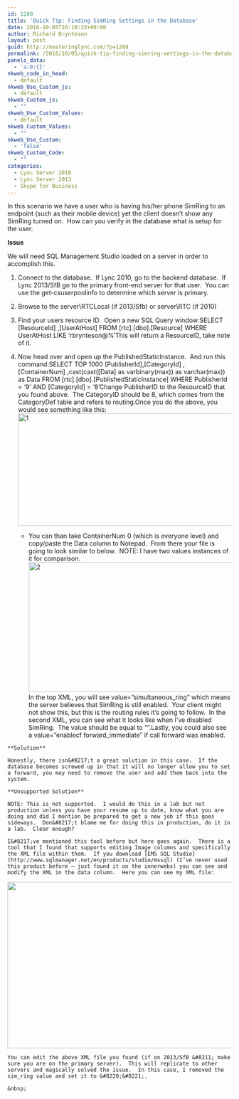 ```yaml
---
id: 1288
title: 'Quick Tip: Finding SimRing Settings in the Database'
date: 2016-10-05T16:10:33+00:00
author: Richard Brynteson
layout: post
guid: http://masteringlync.com/?p=1288
permalink: /2016/10/05/quick-tip-finding-simring-settings-in-the-database/
panels_data:
  - 'a:0:{}'
nkweb_code_in_head:
  - default
nkweb_Use_Custom_js:
  - default
nkweb_Custom_js:
  - ""
nkweb_Use_Custom_Values:
  - default
nkweb_Custom_Values:
  - ""
nkweb_Use_Custom:
  - 'false'
nkweb_Custom_Code:
  - ""
categories:
  - Lync Server 2010
  - Lync Server 2013
  - Skype for Business
---
```

In this scenario we have a user who is having his/her phone SimRing to an endpoint (such as their mobile device) yet the client doesn&#8217;t show any SimRing turned on.  How can you verify in the database what is setup for the user.

**Issue**

We will need SQL Management Studio loaded on a server in order to accomplish this.

  1. Connect to the database.  If Lync 2010, go to the backend database.  If Lync 2013/SfB go to the primary front-end server for that user.  You can use the get-csuserpoolinfo to determine which server is primary.
  2. Browse to the server\RTCLocal (if 2013/Sfb) or server\RTC (if 2010)
  3. Find your users resource ID.  Open a new SQL Query window:SELECT [ResourceId] ,[UserAtHost] FROM [rtc].[dbo].[Resource] WHERE UserAtHost LIKE &#8216;rbrynteson@%&#8217;This will return a ResourceID, take note of it.
  4. Now head over and open up the PublishedStaticInstance.  And run this command:SELECT TOP 1000 [PublisherId],[CategoryId] ,[ContainerNum] ,cast(cast([Data] as varbinary(max)) as varchar(max)) as Data FROM [rtc].[dbo].[PublishedStaticInstance] WHERE PublisherId = &#8216;9&#8217; AND [CategoryId] = &#8216;8&#8217;Change PublisherID to the ResourceID that you found above.  The CategoryID should be 8, which comes from the CategoryDef table and refers to routing.Once you do the above, you would see something like this: 
    <a href="https://i2.wp.com/masteringlync.gcmtotalsolutions.com/wp-content/uploads/sites/2/2016/10/1.png" rel="attachment wp-att-1289"><img class="alignnone wp-image-1289 size-full" src="https://i2.wp.com/masteringlync.gcmtotalsolutions.com/wp-content/uploads/sites/2/2016/10/1.png?resize=695%2C253&#038;ssl=1" alt="1" width="695" height="253" srcset="https://i2.wp.com/masteringlync.com/wp-content/uploads/sites/2/2016/10/1.png?w=695&ssl=1 695w, https://i2.wp.com/masteringlync.com/wp-content/uploads/sites/2/2016/10/1.png?resize=300%2C109&ssl=1 300w" sizes="(max-width: 695px) 100vw, 695px" data-recalc-dims="1" /></a></li> 
    
      * You can than take ContainerNum 0 (which is everyone level) and copy/paste the Data column to Notepad.  From there your file is going to look similar to below.  NOTE: I have two values instances of it for comparison.<a href="https://i0.wp.com/masteringlync.gcmtotalsolutions.com/wp-content/uploads/sites/2/2016/10/2.png" rel="attachment wp-att-1291"><img class="alignnone wp-image-1291 size-column2-1/1" src="https://i0.wp.com/masteringlync.gcmtotalsolutions.com/wp-content/uploads/sites/2/2016/10/2-570x292.png?resize=570%2C292&#038;ssl=1" alt="2" width="570" height="292" data-recalc-dims="1" /></a>In the top XML, you will see value=&#8221;simultaneous\_ring&#8221; which means the server believes that SimRing is still enabled.  Your client might not show this, but this is the routing rules it’s going to follow.  In the second XML, you can see what it looks like when I’ve disabled SimRing.  The value should be equal to &#8220;&#8221;.Lastly, you could also see a value=&#8221;enablecf forward\_immediate&#8221; if call forward was enabled.</ol> 
    
    **Solution**
    
    Honestly, there isn&#8217;t a great solution in this case.  If the database becomes screwed up in that it will no longer allow you to set a forward, you may need to remove the user and add them back into the system.
    
    **Unsupported Solution**
    
    NOTE: This is not supported.  I would do this in a lab but not production unless you have your resume up to date, know what you are doing and did I mention be prepared to get a new job if this goes sideways.  Don&#8217;t blame me for doing this in production, do it in a lab.  Clear enough?
    
    I&#8217;ve mentioned this tool before but here goes again.  There is a tool that I found that supports editing Image columns and specifically the XML file within them.  If you download [EMS SQL Studio](http://www.sqlmanager.net/en/products/studio/mssql) (I’ve never used this product before – just found it on the innerwebs) you can see and modify the XML in the data column.  Here you can see my XML file:
    
<img class="alignnone" src="https://i2.wp.com/masteringlync.gcmtotalsolutions.com/wp-content/uploads/sites/2/2013/11/pic8.png?resize=658%2C374&#038;ssl=1" alt="" width="658" height="374" data-recalc-dims="1" /> 
    
    You can edit the above XML file you found (if on 2013/SfB &#8211; make sure you are on the primary server).  This will replicate to other servers and magically solved the issue.  In this case, I removed the sim_ring value and set it to &#8220;&#8221;.
    
    &nbsp;